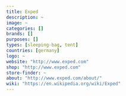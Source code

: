 ```yaml
---
title: Exped
description: ~
image: ~
categories: []
brands: []
purposes: []
types: [sleeping-bag, tent]
countries: [germany]
logo: ~
website: "http://www.exped.com"
shop: "http://www.exped.com"
store-finder: ~
about: "http://www.exped.com/about/"
wiki: "https://en.wikipedia.org/wiki/Exped"
---
```

